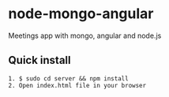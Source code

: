 node-mongo-angular
==================

Meetings app with mongo, angular and node.js

## Quick install

```
1. $ sudo cd server && npm install
2. Open index.html file in your browser
```
